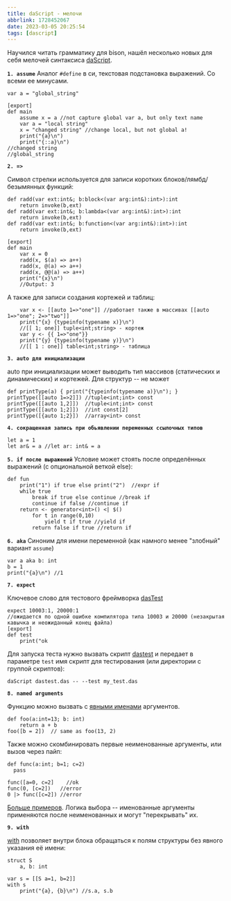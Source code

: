 ```yaml
---
title: daScript - мелочи
abbrlink: 1728452067
date: 2023-03-05 20:25:54
tags: [dascript]
---
```


Научился читать грамматику для bison, нашёл несколько новых для себя мелочей синтаксиса [daScript](https://github.com/GaijinEntertainment/daScript/blob/master/src/parser/ds_parser.ypp).
<!-- more -->

**`1. assume`**
Аналог `#define` в си, текстовая подстановка выражений. Со всеми ее минусами.

```dascript
var a = "global_string"

[export]
def main
    assume x = a //not capture global var a, but only text name
    var a = "local string"
    x = "changed string" //change local, but not global a!
    print("{a}\n")
    print("{::a}\n")
//changed string
//global_string
```

**`2. =>`**

Символ стрелки используется для записи коротких блоков/лямбд/безымянных функций:

```dascript
def radd(var ext:int&; b:block<(var arg:int&):int>):int
    return invoke(b,ext)
def radd(var ext:int&; b:lambda<(var arg:int&):int>):int
    return invoke(b,ext)
def radd(var ext:int&; b:function<(var arg:int&):int>):int
    return invoke(b,ext)

[export]
def main
    var x = 0
    radd(x, $(a) => a++) 
    radd(x, @(a) => a++)
    radd(x, @@(a) => a++) 
    print("{x}\n")
    //Output: 3
```

А также для записи создания кортежей и таблиц:

```dascript
    var x <- [[auto 1=>"one"]] //работает также в массивах [[auto 1=>"one"; 2=>"two"]]
    print("{x} {typeinfo(typename x)}\n")
    //[[ 1; one]] tuple<int;string> - кортеж
    var y <- {{ 1=>"one"}}
    print("{y} {typeinfo(typename y)}\n")
    //[[ 1 : one]] table<int;string> - таблица
```

**`3. auto для инициализации`**

auto при инициализации может выводить тип массивов (статических и динамических) и кортежей. Для структур -- не может

```dascript
def printType(a) { print("{typeinfo(typename a)}\n"); }
printType([[auto 1=>2]]) //tuple<int;int> const
printType([[auto 1,2]])  //tuple<int;int> const
printType([[auto 1;2]])  //int const[2]
printType([{auto 1;2}])  //array<int> const
```

**`4. сокращенная запись при обьявлении переменных ссылочных типов`**
```dascript
let a = 1
let ar& = a //let ar: int& = a
```

**`5. if после выражений`**
Условие может стоять после определённых выражений (с опциональной веткой else):

```dascript
def fun
    print("1") if true else print("2")  //expr if
    while true
        break if true else continue //break if
        continue if false //continue if
    return <- generator<int>() <| $() 
        for t in range(0,10)
            yield t if true //yield if
        return false if true //return if
```

**`6. aka`**
Синоним для имени переменной (как намного менее "злобный" вариант `assume`)
```dascript
var a aka b: int
b = 1
print("{a}\n") //1
```

**`7. expect`**

Ключевое слово для тестового фреймворка [dasTest](https://borisbat.github.io/dascf-blog/2023/02/25/wake-up-and-test-the-damn-thing/)
```dascript
expect 10003:1, 20000:1
//ожидается по одной ошибке компилятора типа 10003 и 20000 (незакрытая кавычка и неожиданный конец файла)
[export]
def test
    print("ok
```
Для запуска теста нужно вызвать скрипт [dastest](https://github.com/GaijinEntertainment/daScript/tree/master/dastest) и передает в параметре `test` имя скрипт для тестирования (или директории с группой скриптов):
```
daScript dastest.das -- --test my_test.das
```

**`8. named arguments`**

Функцию можно вызвать с [явными именами](https://dascript.org/doc/reference/language/functions.html?highlight=named#named-arguments-function-call) аргументов.

```dascript
def foo(a:int=13; b: int)
    return a + b
foo([b = 2])  // same as foo(13, 2)
```

Также можно скомбинировать первые неименованные аргументы, или вызов через пайп:

```dascript
def func(a:int; b=1; c=2)
  pass

func([a=0, c=2]    //ok
func(0, [c=2])   //error
0 |> func([c=2]) //error
```
[Больше примеров](https://github.com/GaijinEntertainment/daScript/blob/master/tests/language/named_call.das). Логика выбора -- именованные аргументы применяются после неименованных и могут "перекрывать" их.

**`9. with`**

[with](https://dascript.org/doc/reference/language/classes.html?highlight=class#implementation-details) позволяет внутри блока обращаться к полям структуры без явного указания её имени:

```dascript
struct S
    a, b: int

var s = [[S a=1, b=2]]
with s
    print("{a}, {b}\n") //s.a, s.b
```


